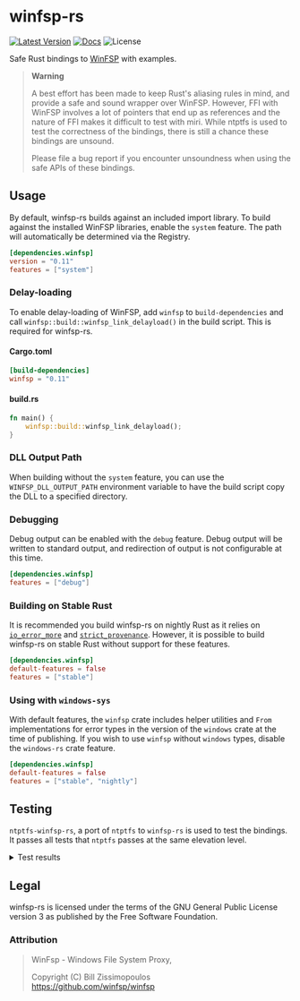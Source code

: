 # winfsp-rs

[![Latest Version](https://img.shields.io/crates/v/winfsp.svg)](https://crates.io/crates/winfsp) [![Docs](https://docs.rs/winfsp/badge.svg)](https://docs.rs/winfsp) ![License](https://img.shields.io/crates/l/winfsp)

Safe Rust bindings to [WinFSP](https://github.com/winfsp/winfsp) with examples. 

> **Warning**
> 
> A best effort has been made to keep Rust's aliasing rules in mind, and provide a safe and sound wrapper over
> WinFSP. However, FFI with WinFSP involves a lot of pointers that end up as references and the nature of FFI makes
> it difficult to test with miri. While ntptfs is used to test the correctness of the bindings,
> there is still a chance these bindings are unsound.
> 
> Please file a bug report if you encounter unsoundness when using the safe APIs of these bindings.

## Usage
By default, winfsp-rs builds against an included import library. To build against the installed WinFSP libraries, enable the `system`
feature. The path will automatically be determined via the Registry.

```toml
[dependencies.winfsp]
version = "0.11"
features = ["system"]
```
### Delay-loading
To enable delay-loading of WinFSP, add `winfsp` to `build-dependencies` and call `winfsp::build::winfsp_link_delayload()` in
the build script. This is required for winfsp-rs.

#### Cargo.toml
```toml
[build-dependencies]
winfsp = "0.11"
```

#### build.rs
```rust
fn main() { 
    winfsp::build::winfsp_link_delayload();
}
```

### DLL Output Path
When building without the `system` feature, you can use the `WINFSP_DLL_OUTPUT_PATH` environment variable to have the build script copy the DLL to a specified directory.

### Debugging
Debug output can be enabled with the `debug` feature. Debug output will be written to standard output, 
and redirection of output is not configurable at this time.
```toml
[dependencies.winfsp]
features = ["debug"]
```
### Building on Stable Rust
It is recommended you build winfsp-rs on nightly Rust as it relies on [`io_error_more`](https://github.com/rust-lang/rust/issues/86442)
and [`strict_provenance`](https://github.com/rust-lang/rust/issues/95228). However, it is possible to build winfsp-rs
on stable Rust without support for these features. 

```toml
[dependencies.winfsp]
default-features = false
features = ["stable"]
```

### Using with `windows-sys`
With default features, the `winfsp` crate includes helper utilities and `From` implementations for error types in the
version of the `windows` crate at the time of publishing. If you wish to use `winfsp` without `windows` types,
disable the `windows-rs` crate feature.

```toml
[dependencies.winfsp]
default-features = false
features = ["stable", "nightly"]
```

## Testing
`ntptfs-winfsp-rs`, a port of `ntptfs` to `winfsp-rs` is used to test the bindings. It passes all tests that `ntptfs`
passes at the same elevation level.

<details>
<summary>Test results</summary>

```
❯ F:\winfsp-tests-x64 --external --resilient +* --case-insensitive-cmp -delete_access_test -getfileattr_test -exec_rename_dir_test -rename_flipflop_test -stream_rename_flipflop_test -stream_getstreaminfo_test -ea*
create_test............................ OK 0.02s
create_fileattr_test................... OK 0.01s
create_readonlydir_test................ OK 0.01s
create_related_test.................... OK 0.00s
create_allocation_test................. OK 0.01s
create_sd_test......................... OK 0.01s
create_notraverse_test................. OK 0.00s
create_backup_test..................... OK 0.00s
create_restore_test.................... OK 0.00s
create_share_test...................... OK 0.01s
create_curdir_test..................... OK 0.00s
create_namelen_test.................... OK 0.01s
getfileinfo_test....................... OK 0.00s
getfileinfo_name_test.................. OK 0.00s
setfileinfo_test....................... OK 0.00s
delete_test............................ OK 0.00s
delete_pending_test.................... OK 0.00s
delete_mmap_test....................... OK 0.00s
delete_standby_test.................... OK 0.07s
delete_ex_test......................... OK 0.01s
rename_test............................ OK 0.02s
rename_backslash_test.................. OK 0.01s
rename_open_test....................... OK 0.00s
rename_caseins_test.................... OK 0.01s
rename_mmap_test....................... OK 0.01s
rename_standby_test.................... OK 0.15s
rename_ex_test......................... OK 0.01s
getvolinfo_test........................ OK 0.00s
setvolinfo_test........................ OK 0.00s
getsecurity_test....................... OK 0.00s
setsecurity_test....................... OK 0.00s
security_stress_meta_test.............. OK 0.24s
rdwr_noncached_test.................... OK 0.02s
rdwr_noncached_overlapped_test......... OK 0.02s
rdwr_cached_test....................... OK 0.02s
rdwr_cached_append_test................ OK 0.01s
rdwr_cached_overlapped_test............ OK 0.02s
rdwr_writethru_test.................... OK 0.01s
rdwr_writethru_append_test............. OK 0.01s
rdwr_writethru_overlapped_test......... OK 0.01s
rdwr_mmap_test......................... OK 0.15s
rdwr_mixed_test........................ OK 0.01s
flush_test............................. OK 0.05s
flush_volume_test...................... OK 0.00s
lock_noncached_test.................... OK 0.02s
lock_noncached_overlapped_test......... OK 0.01s
lock_cached_test....................... OK 0.01s
lock_cached_overlapped_test............ OK 0.01s
querydir_test.......................... OK 0.64s
querydir_nodup_test.................... OK 4.43s
querydir_single_test................... OK 1.78s
querydir_expire_cache_test............. OK 0.00s
querydir_buffer_overflow_test.......... OK 0.00s
querydir_namelen_test.................. OK 0.01s
dirnotify_test......................... OK 1.01s
exec_test.............................. OK 0.02s
exec_delete_test....................... OK 1.03s
exec_rename_test....................... OK 1.03s
reparse_guid_test...................... OK 4.83s
reparse_nfs_test....................... OK 0.00s
reparse_symlink_test................... OK 0.01s
reparse_symlink_relative_test.......... OK 0.04s
stream_create_test..................... OK 0.02s
stream_create_overwrite_test........... OK 0.01s
stream_create_related_test............. OK 0.00s
stream_create_sd_test.................. OK 0.00s
stream_create_share_test............... OK 0.03s
stream_getfileinfo_test................ OK 0.00s
stream_setfileinfo_test................ OK 0.01s
stream_delete_test..................... OK 0.01s
stream_delete_pending_test............. OK 0.01s
stream_getsecurity_test................ OK 0.00s
stream_setsecurity_test................ OK 0.00s
stream_getstreaminfo_expire_cache_test. OK 0.00s
stream_dirnotify_test.................. OK 1.01s
oplock_level1_test..................... OK 1.31s
oplock_level2_test..................... OK 2.48s
oplock_batch_test...................... OK 1.25s
oplock_filter_test..................... OK 1.24s
oplock_rwh_test........................ OK 1.24s
oplock_rw_test......................... OK 1.24s
oplock_rh_test......................... OK 2.48s
oplock_r_test.......................... OK 2.48s
oplock_not_granted_test................ OK 0.00s
wsl_stat_test.......................... OK 0.00s
--- COMPLETE ---
```

</details>

## Legal
winfsp-rs is licensed under the terms of the GNU General Public License version 3 as published by the
Free Software Foundation.

### Attribution

> WinFsp - Windows File System Proxy,
> 
> Copyright (C) Bill Zissimopoulos \
> https://github.com/winfsp/winfsp
